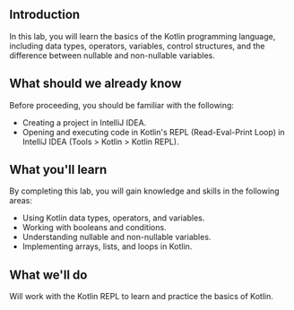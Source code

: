 ## Introduction

In this lab, you will learn the basics of the Kotlin programming language, including data types, operators, variables, control structures, and the difference between nullable and non-nullable variables.

## What should we already know

Before proceeding, you should be familiar with the following:

- Creating a project in IntelliJ IDEA.
- Opening and executing code in Kotlin's REPL (Read-Eval-Print Loop) in IntelliJ IDEA (Tools > Kotlin > Kotlin REPL).

## What you'll learn

By completing this lab, you will gain knowledge and skills in the following areas:

- Using Kotlin data types, operators, and variables.
- Working with booleans and conditions.
- Understanding nullable and non-nullable variables.
- Implementing arrays, lists, and loops in Kotlin.

## What we'll do

Will work with the Kotlin REPL to learn and practice the basics of Kotlin.






